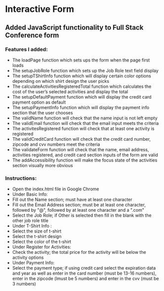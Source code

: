 # Interactive Form
## Added JavaScript functionality to Full Stack Conference form

### Features I added:
* The loadPage function which sets ups the form when the page first loads
* The setupJobRole function which sets up the Job Role text field display 
* The setupTShirtInfo function which will display certain color options depending on which shirt design the user picks
* The calculateActivitiesRegisteredTotal function which calculates the cost of the user’s selected activities and display the total
* The setupDefaultPayment function which will display the credit card payment option as default
* The setupPaymentInfo function which will display the payment info section that the user chooses
* The validName function will check that the name input is not left empty 
* The validEmail function will check that the email input meets the criteria
* The activitesRegistered function will check that at least one activity is registered
* The validCreditCard function will check that the credit card number, zipcode and cvv numbers meet the criteria
* The validateForm function will check that the name, email address, activities registered, and credit card section inputs of the form are valid
* The addAccessibility function will make the focus state of the activities section visually more obvious


### Instructions:
* Open the index.html file in Google Chrome
* Under Basic Info:
* Fill out the Name section; must have at least one character
* Fill out the Email Address section; must be at least one character, followed by "@", followed by at least one character and a ".com"
* Select the Job Role; if Other is selected then fill in the blank with the other job role title
* Under T-Shirt Info :
* Select the size of t-shirt
* Select the t-shirt design
* Select the color of the t-shirt
* Under Register for Activities:
* Check the activity; the total price for the activity will be below the activity options
* Under Payment Info:
* Select the payment type; if using credit card select the expiration data and year as well as enter in the card number (must be 13-16 numbers), enter in the zipcode (lmust be 5 numbers) and enter in the cvv (must be 3 numbers)